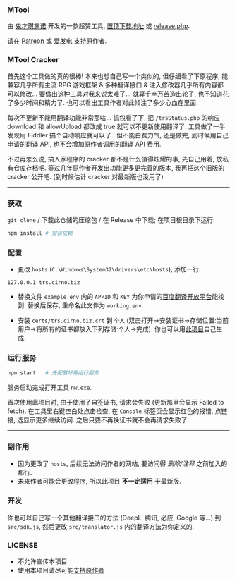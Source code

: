 ### MTool

由 [鬼才琪露诺](https://afdian.net/@AdventCirno) 开发的一款超赞工具, [置顶下载地址](https://afdian.net/p/d42dd1e234aa11eba42452540025c377) 或 [release.php](https://trs.cirno.biz/release.php?lang=chs).

请在 [Patreon](https://www.patreon.com/user?u=6139561) 或 [爱发电](https://afdian.net/@AdventCirno) 支持原作者.

### MTool Cracker

首先这个工具做的真的很棒! 本来也想自己写一个类似的, 但仔细看了下原程序, 能兼容几乎所有主流 RPG 游戏框架 & 多种翻译接口 & 注入修改器几乎所有内容都可以修改... 要做出这种工具对我来说太难了... 就算千辛万苦造出轮子, 也不知道花了多少时间和精力了. 也可以看出工具作者对此倾注了多少心血在里面.

每次不更新不能用翻译功能非常那啥... 抓包看了下, 把 `/trsStatus.php` 的响应 download 和 allowUpload 都改成 true 就可以不更新使用翻译了. 工具做了一半发现用 Fiddler 搞个自动响应就可以了.. 但不能白费力气, 还是做完, 到时候用自己申请的翻译 API, 也不会增加原作者调用的翻译 API 费用.

不过再怎么说, 搞人家程序的 cracker 都不是什么值得炫耀的事, 先自己用着, 放私有仓库存档吧. 等过几年原作者开发出功能更多更完善的版本, 我再把这个旧版的 cracker 公开吧. (到时候估计 cracker 对最新版也没用了)

---

### 获取

`git clone` / 下载此仓储的压缩包 / 在 Release 中下载; 在项目根目录下运行:

```bash
npm install # 安装依赖
```

### 配置

- 更改 `hosts` (`C:\Windows\System32\drivers\etc\hosts`), 添加一行:

```
127.0.0.1 trs.cirno.biz
```

- 替换文件 `example.env` 内的 `APPID` 和 `KEY` 为你申请的[百度翻译开放平台](https://fanyi-api.baidu.com/manage/developer)能找到. 替换后保存, 重命名此文件为 `working.env`.

- 安装 `certs/trs.cirno.biz.crt` 到 `个人` (双击打开->安装证书->存储位置:当前用户->将所有的证书都放入下列存储:个人->完成). 你也可以用[此项目](https://github.com/kingkool68/generate-ssl-certs-for-local-development)自己生成.

### 运行服务

```bash
npm start   # 先配置好再运行服务
```

服务启动完成打开工具 `nw.exe`.

首次使用此项目时, 由于使用了自签证书, 请求会失败 (更新那里会显示 Failed to fetch). 在工具里右键空白处点击检查, 在 `Console` 标签页会显示红色的报错, 点链接, 选显示更多继续访问. 之后只要不再换证书就不会再请求失败了.

---

### 副作用

- 因为更改了 `hosts`, 后续无法访问作者的网站, 要访问得 _删除/注释_ 之前加入的那行.
- 未来作者可能会更改程序, 所以此项目 **不一定适用** 于最新版.

### 开发

你也可以自己写一个其他翻译接口的方法 (DeepL, 腾讯, 必应, Google 等...) 到 `src/sdk.js`, 然后更改 `src/translator.js` 内的翻译方法为你定义的.

### LICENSE

- 不允许宣传本项目
- 使用本项目请尽可能[支持原作者](<(https://afdian.net/@AdventCirno)>)
